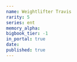 ```yaml
---
name: Weightlifter Travis
rarity: 5
series: ent
memory_alpha:
bigbook_tier: -1
in_portal: true
date:
published: true
---
```



